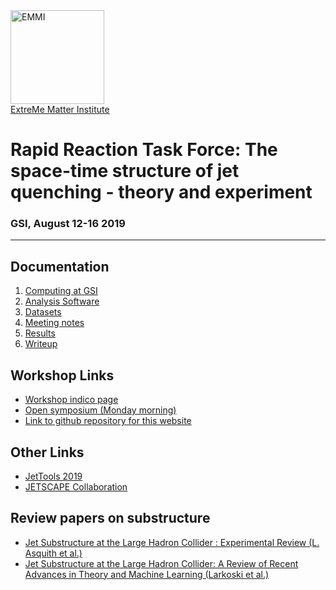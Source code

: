 <!-- [EMMI Logo](https://www.gsi.de/fileadmin/_processed_/4/d/csm_Emmi_logo_web_2aa7dc5b12.png) -->
<!--![EMMI Logo](https://avatars3.githubusercontent.com/u/9026572?s=400&u=4a9412e0949d3fd1c07251a2e1be0357ee1652e8&v=4)-->
<!-- ## [ExtreMe Matter Institute](https://www.gsi.de/work/wissenschaftliche_netzwerke/helmholtz_allianz_emmi.htm) -->
<a href="https://www.gsi.de/work/wissenschaftliche_netzwerke/helmholtz_allianz_emmi.htm">
  <img src="https://avatars3.githubusercontent.com/u/9026572?s=400&u=4a9412e0949d3fd1c07251a2e1be0357ee1652e8&v=4" alt="EMMI"   width="150" height="150"> <br> ExtreMe Matter Institute </a>

# Rapid Reaction Task Force: The space-time structure of jet quenching - theory and experiment

### GSI, August 12-16 2019

<hr>

## Documentation
1. [Computing at GSI](computing.md)
2. [Analysis Software](software.md)
3. [Datasets](datasets.md)
4. [Meeting notes](notes.md)
5. [Results](results.md)
6. [Writeup](writeup/writeup.md)

## Workshop Links <a name="WorkshopLinks"></a>

- <a href="https://indico.gsi.de/event/9270/" target="_blank"> Workshop indico page </a>
- <a href="https://indico.gsi.de/event/9065/" target="_blank"> Open symposium (Monday morning) </a>
- <a href="https://github.com/EMMI-Jet-RRTF/web/" target="_blank"> Link to github repository for this website </a>

## Other Links

- <a href="https://indico.cern.ch/event/771644/overview" target="_blank"> JetTools 2019 </a>
- <a href="http://jetscape.org/" target="_blank"> JETSCAPE Collaboration </a>

## Review papers on substructure

- <a href="https://inspirehep.net/record/1663384?ln=en" target="_blank"> Jet Substructure at the Large Hadron Collider : Experimental Review (L. Asquith et al.) </a>
- <a href="https://inspirehep.net/record/1623553?ln=en" target="_blank"> Jet Substructure at the Large Hadron Collider: A Review of Recent Advances in Theory and Machine Learning (Larkoski et al.) </a>
